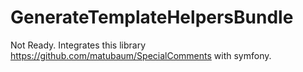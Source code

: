 GenerateTemplateHelpersBundle
=============================

Not Ready. Integrates this library https://github.com/matubaum/SpecialComments with symfony. 